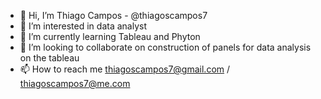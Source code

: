 - 👋 Hi, I’m Thiago Campos - @thiagoscampos7
- 👀 I’m interested in data analyst
- 🌱 I’m currently learning Tableau and Phyton
- 💞️ I’m looking to collaborate on construction of panels for data analysis on the tableau
- 📫 How to reach me thiagoscampos7@gmail.com / thiagoscampos7@me.com

<!---
thiagoscampos7/thiagoscampos7 is a ✨ special ✨ repository because its `README.md` (this file) appears on your GitHub profile.
You can click the Preview link to take a look at your changes.
--->
